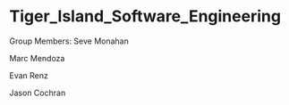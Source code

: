 # Tiger_Island_Software_Engineering

Group Members:
Seve Monahan

Marc Mendoza

Evan Renz

Jason Cochran